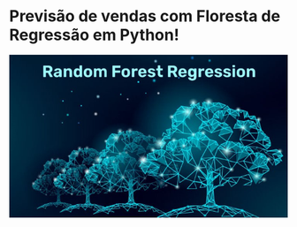 # Previsão de vendas com Floresta de Regressão em Python!
 ![arq](img/Random-Forest-Regression.jpg)
